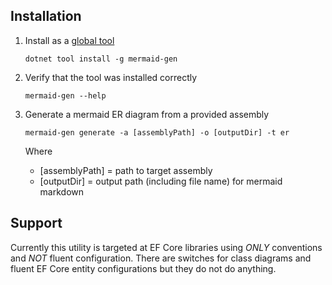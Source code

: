 ## Installation
1. Install as a [global tool](https://docs.microsoft.com/en-us/dotnet/core/tools/global-tools#install-a-global-tool)
    ```
    dotnet tool install -g mermaid-gen
    ```
2. Verify that the tool was installed correctly

    ```
    mermaid-gen --help
    ```
3. Generate a mermaid ER diagram from a provided assembly
    ```
   mermaid-gen generate -a [assemblyPath] -o [outputDir] -t er
    ```
    Where 
    * [assemblyPath] = path to target assembly
    * [outputDir] = output path (including file name) for mermaid markdown

## Support
Currently this utility is targeted at EF Core libraries using *ONLY* conventions and *NOT* fluent configuration. There are switches for class diagrams and fluent EF Core entity configurations but they do not do anything.